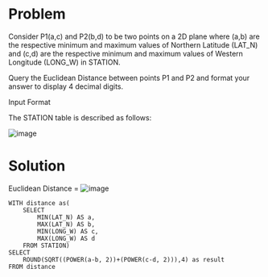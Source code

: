 # Problem
Consider P1(a,c) and P2(b,d) to be two points on a 2D plane where (a,b) are the respective minimum and maximum values of Northern Latitude (LAT_N) and (c,d) are the respective minimum and maximum values of Western Longitude (LONG_W) in STATION.

Query the Euclidean Distance between points P1 and P2 and format your answer to display 4 decimal digits.

Input Format

The STATION table is described as follows:

![image](https://github.com/user-attachments/assets/e0f7d1b8-31b9-49d7-aec4-8f2e2cf8b29f)

# Solution
Euclidean Distance = ![image](https://github.com/user-attachments/assets/46cc21ee-74f0-4f40-9538-d56e74b82143)

```
WITH distance as(
    SELECT 
        MIN(LAT_N) AS a,
        MAX(LAT_N) AS b,
        MIN(LONG_W) AS c,
        MAX(LONG_W) AS d
    FROM STATION)
SELECT 
    ROUND(SQRT((POWER(a-b, 2))+(POWER(c-d, 2))),4) as result
FROM distance
